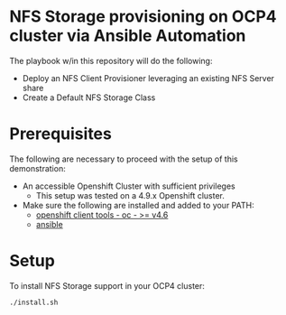 # NFS Storage provisioning on OCP4 cluster via Ansible Automation

The playbook w/in this repository will do the following: 

- Deploy an NFS Client Provisioner leveraging an existing NFS Server share
- Create a Default NFS Storage Class 

# Prerequisites

The following are necessary to proceed with the setup of this demonstration: 

- An accessible Openshift Cluster with sufficient privileges
    - This setup was tested on a 4.9.x Openshift cluster. 
- Make sure the following are installed and added to your PATH: 
    - [openshift client tools - oc - >= v4.6](https://mirror.openshift.com/pub/openshift-v4/clients/ocp/)
    - [ansible](https://docs.ansible.com/ansible/latest/installation_guide/intro_installation.html)

# Setup 

To install NFS Storage support in your OCP4 cluster:

```bash
./install.sh
```
